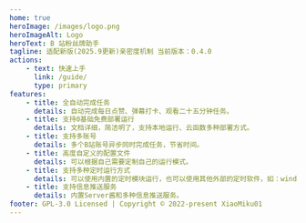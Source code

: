 ```yaml
---
home: true
heroImage: /images/logo.png
heroImageAlt: Logo
heroText: B 站粉丝牌助手
tagline: 适配新版(2025.9更新)亲密度机制 当前版本：0.4.0
actions:
    - text: 快速上手
      link: /guide/
      type: primary
features:
    - title: 全自动完成任务
      details: 自动完成每日点赞、弹幕打卡、观看二十五分钟任务。
    - title: 支持0基础免费部署运行
      details: 文档详细，简洁明了，支持本地运行、云函数多种部署方式。
    - title: 支持多账号
      details: 多个B站账号异步同时完成任务，节省时间。
    - title: 高度自定义的配置文件
      details: 可以根据自己需要定制自己的运行模式。
    - title: 支持多种定时运行方式
      details: 可以使用内置的定时模块运行，也可以使用其他外部的定时软件，如：windows计划任务，linux宝塔。
    - title: 支持信息推送服务
      details: 内置Server酱和多种信息推送服务。
footer: GPL-3.0 Licensed | Copyright © 2022-present XiaoMiku01
---
```

